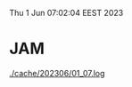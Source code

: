 Thu  1 Jun 07:02:04 EEST 2023
# JAM
<a href='./cache/202306/01_07.log'>./cache/202306/01_07.log</a>
